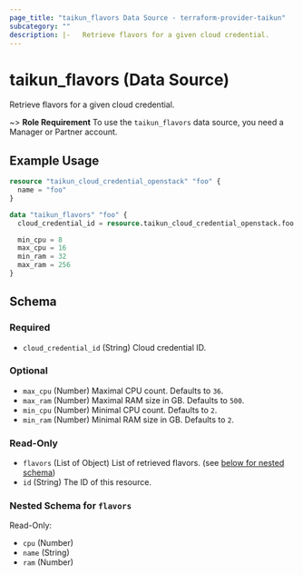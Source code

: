 ```yaml
---
page_title: "taikun_flavors Data Source - terraform-provider-taikun"
subcategory: ""
description: |-   Retrieve flavors for a given cloud credential.
---
```


# taikun_flavors (Data Source)

Retrieve flavors for a given cloud credential.

~> **Role Requirement** To use the `taikun_flavors` data source, you need a Manager or Partner account.

## Example Usage

```terraform
resource "taikun_cloud_credential_openstack" "foo" {
  name = "foo"
}

data "taikun_flavors" "foo" {
  cloud_credential_id = resource.taikun_cloud_credential_openstack.foo.id

  min_cpu = 8
  max_cpu = 16
  min_ram = 32
  max_ram = 256
}
```

<!-- schema generated by tfplugindocs -->
## Schema

### Required

- `cloud_credential_id` (String) Cloud credential ID.

### Optional

- `max_cpu` (Number) Maximal CPU count. Defaults to `36`.
- `max_ram` (Number) Maximal RAM size in GB. Defaults to `500`.
- `min_cpu` (Number) Minimal CPU count. Defaults to `2`.
- `min_ram` (Number) Minimal RAM size in GB. Defaults to `2`.

### Read-Only

- `flavors` (List of Object) List of retrieved flavors. (see [below for nested schema](#nestedatt--flavors))
- `id` (String) The ID of this resource.

<a id="nestedatt--flavors"></a>
### Nested Schema for `flavors`

Read-Only:

- `cpu` (Number)
- `name` (String)
- `ram` (Number)


